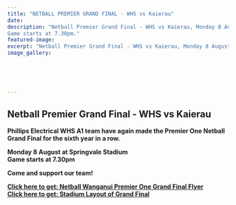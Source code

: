 ```yaml
---
title: "NETBALL PREMIER GRAND FINAL - WHS vs Kaierau"
date: 
description: "Netball Premier Grand Final - WHS vs Kaierau, Monday 8 August at Springvale Stadium
Game starts at 7.30pm."
featured-image: 
excerpt: "Netball Premier Grand Final - WHS vs Kaierau, Monday 8 August at Springvale Stadium. Game starts at 7.30pm."
image_gallery:
	
	
	
	
	
---
```


<h2><strong>Netball Premier Grand Final - WHS vs Kaierau</strong></h2>
<p><strong>Phillips Electrical WHS A1 team have again made the Premier One Netball Grand Final for the sixth year in a row. &nbsp;</strong></p>
<p><strong>Monday 8 August at Springvale Stadium<br />Game starts at 7.30pm</strong></p>
<p><strong>Come and support our team!</strong></p>
<p><strong><strong><a href="http://c1940652.r52.cf0.rackcdn.com/579aa123b8d39a2071000cbb/Grand-Finals-Flyer.pdf">Click here to get: Netball Wanganui Premier One Grand Final Flyer<br /></a></strong><strong><a href="http://c1940652.r52.cf0.rackcdn.com/579aa22aff2a7c38fb000cbd/Stadium-Layout---Grand-Final.pdf">Click here to get: Stadium Layout of Grand Final</a></strong></strong></p>


